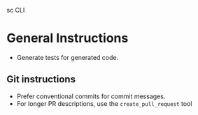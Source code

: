 sc CLI

# General Instructions

- Generate tests for generated code.

## Git instructions

- Prefer conventional commits for commit messages.
- For longer PR descriptions, use the `create_pull_request` tool
